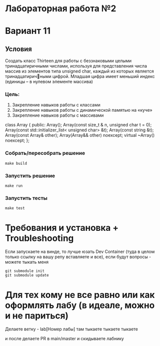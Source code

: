 # Лабораторная работа №2

# Вариант 11

## Условия 

Создать класс Thirteen для работы с беззнаковыми целыми тринадцатиричными числами, используя для 
представления числа массив из элементов типа unsigned char, каждый из которых является тринадцатиричными цифрой. Младшая цифра имеет меньший индекс (единицы – в нулевом элементе массива)

### Цель:
1. Закрепление навыков работы с классами
2. Закрепление навыков работы с динамической памятью на «куче»
3. Закрепление навыков работы с массивами

class Array
{ 
public:
 Array();
 Array(const size_t & n, unsigned char t = 0);
 Array(const std::initializer_list< unsigned char> &t);
 Array(const string &t);
 Array(const Array& other);
 Array(Array&& other) noexcept; 
 virtual ~Array() noexcept;
};

### Собрать/пересобрать решение

```
make build
```

### Запустить решение

```
make run
```

### Запустить тесты

```
make test
```

# Требования и установка + Troubleshooting

Если запускаете на винде, то лучше юзать Dev Container (туда в целом только ссылку на вашу репу вставляете и все), если будут вопросы - можете тыкать меня

```
git submodule init
git submodule update
```

# Для тех кому не все равно или как оформлять лабу (в идеале, можно и не париться)


Делаете ветку - lab[Номер лабы]
там тыкаете тыкаете тыкаете

и после делаете PR в main/master и скидываете лабнику
